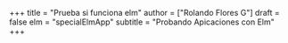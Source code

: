 +++
title = "Prueba si funciona elm"
author = ["Rolando Flores G"]
draft = false
elm = "specialElmApp"
subtitle = "Probando Apicaciones con Elm"
+++

<div id="myapp"></div>